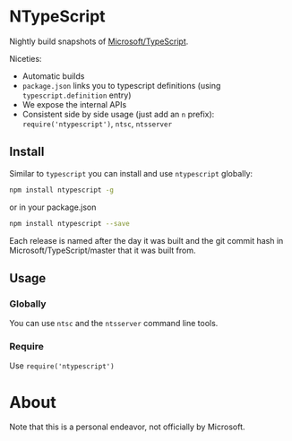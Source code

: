 # NTypeScript
Nightly build snapshots of [Microsoft/TypeScript](https://github.com/Microsoft/TypeScript).

Niceties:

* Automatic builds
* `package.json` links you to typescript definitions (using `typescript.definition` entry)
* We expose the internal APIs
* Consistent side by side usage (just add an `n` prefix): `require('ntypescript')`, `ntsc`, `ntsserver`

## Install
Similar to `typescript` you can install and use `ntypescript` globally:

``` sh
npm install ntypescript -g
```

or in your package.json

```sh
npm install ntypescript --save
```

Each release is named after the day it was built and the git commit hash in Microsoft/TypeScript/master that it was built from.

## Usage

### Globally
You can use `ntsc` and the `ntsserver` command line tools.

### Require
Use `require('ntypescript')`

# About
Note that this is a personal endeavor, not officially by Microsoft.
